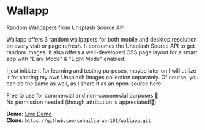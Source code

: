 # Wallapp
Random Wallpapers from Unsplash Source API

Wallapp offers 3 random wallpapers for both mobile and desktop resolution on every visit or page refresh. It consumes the Unsplash Source API to get random images. It also offers a well-developed CSS page layout for a smart app with "Dark Mode" & "Light Mode" enabled. 

I just initiate it for learning and testing purposes, maybe later on I will utilize it for sharing my own Unsplash images collection separately. Of course, you can do the same as well, as I share it as an open-source here.

Free to use for commercial and non-commercial purposes 💯 <br>
No permission needed (though attribution is appreciated!🥰)


**Demo:** [Live Demo](https://mrsohail.one/projects/demos/wallapp/) <br>
**Clone:** `https://github.com/sohailsarwar101/wallapp.git`
